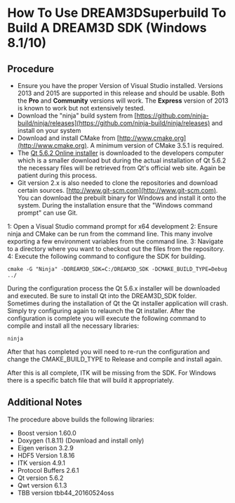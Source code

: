 How To Use DREAM3DSuperbuild To Build A DREAM3D SDK (Windows 8.1/10)
===============

## Procedure ##

+ Ensure you have the proper Version of Visual Studio installed. Versions 2013 and 2015 are supported in this release and should be usable. Both the **Pro** and **Community** versions will work. The **Express** version of 2013 is known to work but not extensively tested.
+ Download the "ninja" build system from [https://github.com/ninja-build/ninja/releases](https://github.com/ninja-build/ninja/releases) and install on your system
+ Download and install CMake from [http://www.cmake.org](http://www.cmake.org). A minimum version of CMake 3.5.1 is required.
+ The [Qt 5.6.2 Online installer](http://download.qt.io/official_releases/qt/5.6/5.6.2/) is downloaded to the developers computer which is a smaller download but during the actual installation of Qt 5.6.2 the necessary files will be retrieved from Qt's official web site. Again be patient during this process.
+ Git version 2.x is also needed to clone the repositories and download certain sources. [http://www.git-scm.com](http://www.git-scm.com). You can download the prebuilt binary for Windows and install it onto the system. During the installation ensure that the "Windows command prompt" can use Git.

1: Open a Visual Studio command prompt for x64 development
2: Ensure ninja and CMake can be run from the command line. This many involve exporting a few environment variables from the command line.
3: Navigate to a directory where you want to checkout out the files from the repository.
4: Execute the following command to configure the SDK for building.

	cmake -G "Ninja" -DDREAM3D_SDK=C:/DREAM3D_SDK -DCMAKE_BUILD_TYPE=Debug ../

During the configuration process the Qt 5.6.x installer will be downloaded and executed. Be sure to install Qt into the DREAM3D_SDK folder. Sometimes during the installation of Qt the Qt installer application will crash. Simply try configuring again to relaunch the Qt installer. After the configuration is complete you will execute the following command to compile and install all the necessary libraries:

	ninja

After that has completed you will need to re-run the configuration and change the CMAKE_BUILD_TYPE to Release and compile and install again.

After this is all complete, ITK will be missing from the SDK. For Windows there is a specific batch file that will build it appropriately.

## Additional Notes ##
The procedure above builds the following libraries:

+ Boost version 1.60.0
+ Doxygen (1.8.11) (Download and install only)
+ Eigen verison 3.2.9
+ HDF5 Version 1.8.16
+ ITK version 4.9.1
+ Protocol Buffers 2.6.1
+ Qt version 5.6.2
+ Qwt version 6.1.3
+ TBB version tbb44_20160524oss
